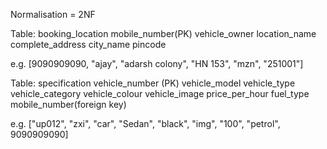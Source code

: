 Normalisation = 2NF

Table: booking_location
mobile_number(PK)
vehicle_owner
location_name
complete_address
city_name
pincode

e.g. 
[9090909090, "ajay", "adarsh colony", "HN 153", "mzn", "251001"]



Table: specification
vehicle_number (PK)
vehicle_model
vehicle_type
vehicle_category
vehicle_colour 
vehicle_image
price_per_hour
fuel_type
mobile_number(foreign key)

e.g.
["up012", "zxi", "car", "Sedan", "black", "img", "100", "petrol", 9090909090] 


